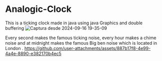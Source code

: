 # Analogic-Clock
This is a ticking clock made in java using java Graphics and double buffering
![Captura desde 2024-09-16 19-35-09](https://github.com/user-attachments/assets/f13ec57e-092b-40c3-a4e9-a1e22c436fb7)

Every second makes the famous ticking noise, every hour makes a chime noise and at midnight makes the famous Big ben noise which is located in London .
https://github.com/user-attachments/assets/887b17f8-4e99-4a4e-8890-e382170b4ec5

